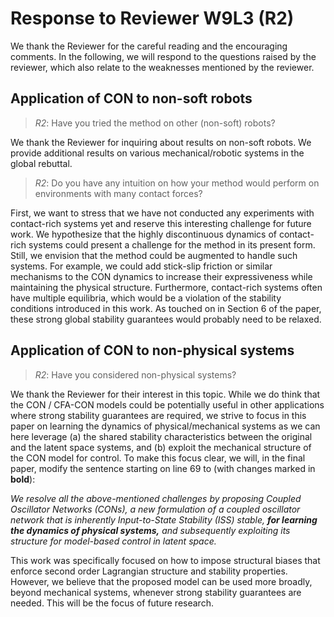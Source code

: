 # Response to Reviewer W9L3 (R2)

We thank the Reviewer for the careful reading and the encouraging comments.
In the following, we will respond to the questions raised by the reviewer, which also relate to the weaknesses mentioned by the reviewer.

## Application of CON to non-soft robots

> <cite>R2</cite>: Have you tried the method on other (non-soft) robots?

We thank the Reviewer for inquiring about results on non-soft robots. We provide additional results on various mechanical/robotic systems in the global rebuttal.

> <cite>R2</cite>: Do you have any intuition on how your method would perform on environments with many contact forces?

First, we want to stress that we have not conducted any experiments with contact-rich systems yet and reserve this interesting challenge for future work.
We hypothesize that the highly discontinuous dynamics of contact-rich systems could present a challenge for the method in its present form.
Still, we envision that the method could be augmented to handle such systems. For example, we could add stick-slip friction or similar mechanisms to the CON dynamics to increase their expressiveness while maintaining the physical structure.
Furthermore, contact-rich systems often have multiple equilibria, which would be a violation of the stability conditions introduced in this work. As touched on in Section 6 of the paper, these strong global stability guarantees would probably need to be relaxed.

## Application of CON to non-physical systems

> <cite>R2</cite>: Have you considered non-physical systems?

We thank the Reviewer for their interest in this topic. While we do think that the CON / CFA-CON models could be potentially useful in other applications where strong stability guarantees are required, we strive to focus in this paper on learning the dynamics of physical/mechanical systems as we can here leverage (a) the shared stability characteristics between the original and the latent space systems, and (b) exploit the mechanical structure of the CON model for control.
To make this focus clear, we will, in the final paper, modify the sentence starting on line 69 to (with changes marked in **bold**):

_We resolve all the above-mentioned challenges by proposing Coupled Oscillator Networks (CONs), a new formulation of a coupled oscillator network that is inherently Input-to-State Stability (ISS) stable, **for learning the dynamics of physical systems,** and subsequently exploiting its structure for model-based control in latent space._

This work was specifically focused on how to impose structural biases that enforce second order Lagrangian structure and stability properties. However, we believe that the proposed model can be used more broadly, beyond mechanical systems, whenever strong stability guarantees are needed. This will be the focus of future research. 